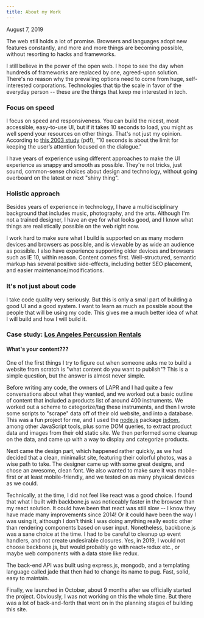 ```yaml
---
title: About my Work
---
```


August 7, 2019

The web still holds a lot of promise. Browsers and languages adopt new features constantly, and more and more things are becoming possible, without resorting to hacks and frameworks. 

I still believe in the power of the open web. I hope to see the day when hundreds of frameworks are replaced by one, agreed-upon solution. There's no reason why the prevailing options need to come from huge, self-interested corporations. Technologies that tip the scale in favor of the everyday person -- these are the things that keep me interested in tech.

### Focus on speed

I focus on speed and responsiveness. You can build the nicest, most accessible, easy-to-use UI, but if it takes 10 seconds to load, you might as well spend your resources on other things. That's not just my opinion. According to <a href="https://pdfs.semanticscholar.org/e09f/f31852c87e19bf921a0e38565a901da61f5c.pdf" target="_blank">this 2003 study</a> (pdf), "10 seconds is about the limit for keeping the user’s attention focused on the dialogue."

I have years of experience using different approaches to make the UI experience as snappy and smooth as possible. They're not tricks, just sound, common-sense choices about design and technology, without going overboard on the latest or next "shiny thing".

### Holistic approach

Besides years of experience in technology, I have a multidisciplinary background that includes music, photography, and the arts. Although I'm not a trained designer, I have an eye for what looks good, and I know what things are realistically possible on the web right now.

I work hard to make sure what I build is supported on as many modern devices and browsers as possible, and is viewable by as wide an audience as possible. I also have experience supporting older devices and browsers such as IE 10, within reason. Content comes first. Well-structured, semantic markup has several positive side-effects, including better SEO placement, and easier maintenance/modifications.

### It's not just about code

I take code quality very seriously. But this is only a small part of building a good UI and a good system. I want to learn as much as possible about the people that will be using my code. This gives me a much better idea of what I will build and how I will build it.

### Case study: <a href="https://www.lapercussionrentals.com" target="_blank">Los Angeles Percussion Rentals</a>

#### What's your content???

One of the first things I try to figure out when someone asks me to build a website from scratch is "what content do you want to publish"? This is a simple question, but the answer is almost never simple. 

Before writing any code, the owners of LAPR and I had quite a few conversations about what they wanted, and we worked out a basic outline of content that included a products list of around 400 instruments. We worked out a scheme to categorize/tag these instruments, and then I wrote some scripts to  "scrape" data off of their old website, and into a database. This was a fun project for me, and I used the <a href="https://nodejs.org/en/" target="_blank">node.js</a> package <a href="https://github.com/jsdom/jsdom" target="_blank"> jsdom</a>, among other JavaScript tools, plus some DOM queries, to extract product data and images from their old static site. We then performed some cleanup on the data, and came up with a way to display and categorize products.

Next came the design part, which happened rather quickly, as we had decided that a clean, minimalist site, featuring their colorful photos, was a wise path to take. The designer came up with some great designs, and chose an awesome, clean font. We also wanted to make sure it was mobile-first or at least mobile-friendly, and we tested on as many physical devices as we could.

Technically, at the time, I did not feel like react was a good choice. I found that what I built with backbone.js was noticeably faster in the browser than my react solution. It could have been that react was still slow -- I know they have made many improvements since 2014! Or it could have been the way I was using it, although I don't think I was doing anything really exotic other than rendering components based on user input. Nonetheless, backbone.js was a sane choice at the time. I had to be careful to cleanup up event handlers, and not create undesirable closures. Yes, in 2019, I would not choose backbone.js, but would probably go with react+redux etc., or maybe web components with a data store like redux.

The back-end API was built using express.js, mongodb, and a templating language called jade that then had to change its name to pug. Fast, solid, easy to maintain.

<!-- At the same time this was going on, I was building a modal-based admin that my clients could use to manage their products. It's a typical "crud" system that's worked solidly through the years.  -->

Finally, we launched in October, about 9 months after we officially started the project. Obviously, I was not working on this the whole time. But there was a lot of back-and-forth that went on in the planning stages of building this site.
